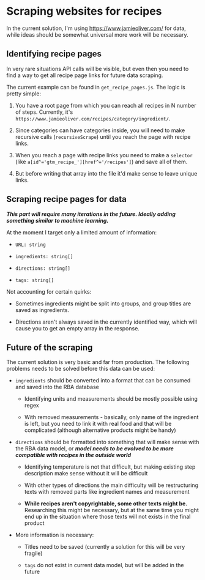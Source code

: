 
# Scraping websites for recipes

In the current solution, I'm using https://www.jamieoliver.com/ for data, while ideas should be somewhat universal more work will be necessary.

## Identifying recipe pages

In very rare situations API calls will be visible, but even then you need to find a way to get all recipe page links for future data scraping.

The current example can be found in `get_recipe_pages.js`. The logic is pretty simple:

1. You have a root page from which you can reach all recipes in N number of steps. Currently, it's `https://www.jamieoliver.com/recipes/category/ingredient/`.

2. Since categories can have categories inside, you will need to make recursive calls (`recursiveScrape`) until you reach the page with recipe links.

3. When you reach a page with recipe links you need to make a `selector` (like `a[id^='gtm_recipe_'][href^='/recipes']`) and save all of them.

4. But before writing that array into the file it'd make sense to leave unique links.

## Scraping recipe pages for data

***This part will require many iterations in the future. Ideally adding something similar to machine learning.***

At the moment I target only a limited amount of information:

- `URL: string`

- `ingredients: string[]`

- `directions: string[]`

- `tags: string[]`

Not accounting for certain quirks:

- Sometimes ingredients might be split into groups, and group titles are saved as ingredients.

- Directions aren't always saved in the currently identified way, which will cause you to get an empty array in the response.

## Future of the scraping

The current solution is very basic and far from production. The following problems needs to be solved before this data can be used:

- `ingredients` should be converted into a format that can be consumed and saved into the RBA database
    
    - Identifying units and measurements should be mostly possible using regex

    - With removed measurements - basically, only name of the ingredient is left, but you need to link it with real food and that will be complicated (although alternative products might be handy)

- `directions` should be formatted into something that will make sense with the RBA data model, or ***model needs to be evolved to be more compatible with recipes in the outside world***
    
    - Identifying temperature is not that difficult, but making existing step description make sense without it will be difficult

    - With other types of directions the main difficulty will be restructuring texts with removed parts like ingredient names and measurement

    - **While recipes aren't copyrightable, some other texts might be.** Researching this might be necessary, but at the same time you might end up in the situation where those texts will not exists in the final product

- More information is necessary:

    - Titles need to be saved (currently a solution for this will be very fragile)

    - `tags` do not exist in current data model, but will be added in the future
